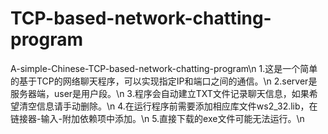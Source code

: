 # TCP-based-network-chatting-program
A-simple-Chinese-TCP-based-network-chatting-program\n
1.这是一个简单的基于TCP的网络聊天程序，可以实现指定IP和端口之间的通信。\n
2.server是服务器端，user是用户段。\n
3.程序会自动建立TXT文件记录聊天信息，如果希望清空信息请手动删除。\n
4.在运行程序前需要添加相应库文件ws2_32.lib，在链接器-输入-附加依赖项中添加。\n
5.直接下载的exe文件可能无法运行。\n

